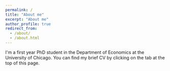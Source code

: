 ```yaml
---
permalink: /
title: "About me"
excerpt: "About me"
author_profile: true
redirect_from: 
  - /about/
  - /about.html
---
```


I'm a first year PhD student in the Department of Economics at the University of Chicago. You can find my brief CV by clicking on the tab at the top of this page.
